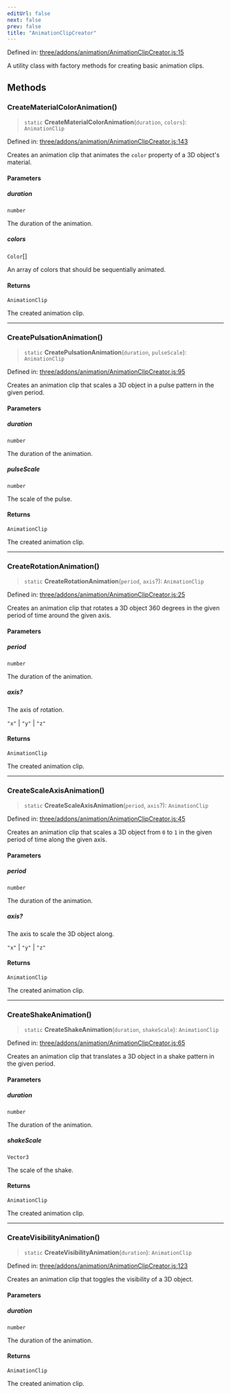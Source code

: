 ```yaml
---
editUrl: false
next: false
prev: false
title: "AnimationClipCreator"
---
```


Defined in: [three/addons/animation/AnimationClipCreator.js:15](https://github.com/DefinitelyMaybe/three-i18n/blob/fa57b79433d1c349ffb23a78727299c8d4190136/three/addons/animation/AnimationClipCreator.js#L15)

A utility class with factory methods for creating basic animation clips.

## Methods

### CreateMaterialColorAnimation()

> `static` **CreateMaterialColorAnimation**(`duration`, `colors`): `AnimationClip`

Defined in: [three/addons/animation/AnimationClipCreator.js:143](https://github.com/DefinitelyMaybe/three-i18n/blob/fa57b79433d1c349ffb23a78727299c8d4190136/three/addons/animation/AnimationClipCreator.js#L143)

Creates an animation clip that animates the `color` property of a 3D object's
material.

#### Parameters

##### duration

`number`

The duration of the animation.

##### colors

`Color`[]

An array of colors that should be sequentially animated.

#### Returns

`AnimationClip`

The created animation clip.

***

### CreatePulsationAnimation()

> `static` **CreatePulsationAnimation**(`duration`, `pulseScale`): `AnimationClip`

Defined in: [three/addons/animation/AnimationClipCreator.js:95](https://github.com/DefinitelyMaybe/three-i18n/blob/fa57b79433d1c349ffb23a78727299c8d4190136/three/addons/animation/AnimationClipCreator.js#L95)

Creates an animation clip that scales a 3D object in a pulse pattern
in the given period.

#### Parameters

##### duration

`number`

The duration of the animation.

##### pulseScale

`number`

The scale of the pulse.

#### Returns

`AnimationClip`

The created animation clip.

***

### CreateRotationAnimation()

> `static` **CreateRotationAnimation**(`period`, `axis`?): `AnimationClip`

Defined in: [three/addons/animation/AnimationClipCreator.js:25](https://github.com/DefinitelyMaybe/three-i18n/blob/fa57b79433d1c349ffb23a78727299c8d4190136/three/addons/animation/AnimationClipCreator.js#L25)

Creates an animation clip that rotates a 3D object 360 degrees
in the given period of time around the given axis.

#### Parameters

##### period

`number`

The duration of the animation.

##### axis?

The axis of rotation.

`"x"` | `"y"` | `"z"`

#### Returns

`AnimationClip`

The created animation clip.

***

### CreateScaleAxisAnimation()

> `static` **CreateScaleAxisAnimation**(`period`, `axis`?): `AnimationClip`

Defined in: [three/addons/animation/AnimationClipCreator.js:45](https://github.com/DefinitelyMaybe/three-i18n/blob/fa57b79433d1c349ffb23a78727299c8d4190136/three/addons/animation/AnimationClipCreator.js#L45)

Creates an animation clip that scales a 3D object from `0` to `1`
in the given period of time along the given axis.

#### Parameters

##### period

`number`

The duration of the animation.

##### axis?

The axis to scale the 3D object along.

`"x"` | `"y"` | `"z"`

#### Returns

`AnimationClip`

The created animation clip.

***

### CreateShakeAnimation()

> `static` **CreateShakeAnimation**(`duration`, `shakeScale`): `AnimationClip`

Defined in: [three/addons/animation/AnimationClipCreator.js:65](https://github.com/DefinitelyMaybe/three-i18n/blob/fa57b79433d1c349ffb23a78727299c8d4190136/three/addons/animation/AnimationClipCreator.js#L65)

Creates an animation clip that translates a 3D object in a shake pattern
in the given period.

#### Parameters

##### duration

`number`

The duration of the animation.

##### shakeScale

`Vector3`

The scale of the shake.

#### Returns

`AnimationClip`

The created animation clip.

***

### CreateVisibilityAnimation()

> `static` **CreateVisibilityAnimation**(`duration`): `AnimationClip`

Defined in: [three/addons/animation/AnimationClipCreator.js:123](https://github.com/DefinitelyMaybe/three-i18n/blob/fa57b79433d1c349ffb23a78727299c8d4190136/three/addons/animation/AnimationClipCreator.js#L123)

Creates an animation clip that toggles the visibility of a 3D object.

#### Parameters

##### duration

`number`

The duration of the animation.

#### Returns

`AnimationClip`

The created animation clip.
